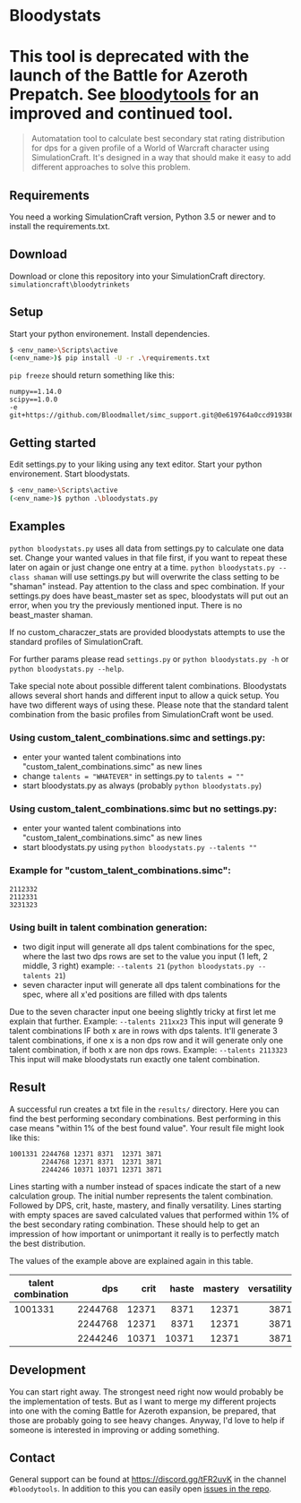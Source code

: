 Bloodystats
===========

# This tool is deprecated with the launch of the Battle for Azeroth Prepatch. See [bloodytools](https://github.com/Bloodmallet/bloodytools) for an improved and continued tool.

> Automatation tool to calculate best secondary stat rating distribution for dps for a given profile of a World of Warcraft character using SimulationCraft. It's designed in a way that should make it easy to add different approaches to solve this problem.

## Requirements
You need a working SimulationCraft version, Python 3.5 or newer and to install the requirements.txt.

## Download
Download or clone this repository into your SimulationCraft directory. `simulationcraft\bloodytrinkets`

## Setup
Start your python environement. Install dependencies.
```sh
$ <env_name>\Scripts\active
(<env_name>)$ pip install -U -r .\requirements.txt
```

`pip freeze` should return something like this:
```
numpy==1.14.0
scipy==1.0.0
-e git+https://github.com/Bloodmallet/simc_support.git@0e619764a0ccd919386ea50839460eb2f5c16e53#egg=simc_support
```

## Getting started
Edit settings.py to your liking using any text editor. Start your python environement. Start bloodystats.
```sh
$ <env_name>\Scripts\active
(<env_name>)$ python .\bloodystats.py
```

## Examples
`python bloodystats.py` uses all data from settings.py to calculate one data set. Change your wanted values in that file first, if you want to repeat these later on again or just change one entry at a time.
`python bloodystats.py --class shaman` will use settings.py but will overwrite the class setting to be "shaman" instead. Pay attention to the class and spec combination. If your settings.py does have beast_master set as spec, bloodystats will put out an error, when you try the previously mentioned input. There is no beast_master shaman.

If no custom_characzer_stats are provided bloodystats attempts to use the standard profiles of SimulationCraft.

For further params please read `settings.py` or `python bloodystats.py -h` or `python bloodystats.py --help`.

Take special note about possible different talent combinations. Bloodystats allows several short hands and different input to allow a quick setup. You have two different ways of using these. Please note that the standard talent combination from the basic profiles from SimulationCraft wont be used.

### Using custom_talent_combinations.simc and settings.py:
  - enter your wanted talent combinations into "custom_talent_combinations.simc" as new lines
  - change `talents = "WHATEVER"` in settings.py to `talents = ""`
  - start bloodystats.py as always (probably `python bloodystats.py`)

### Using custom_talent_combinations.simc but no settings.py:
  - enter your wanted talent combinations into "custom_talent_combinations.simc" as new lines
  - start bloodystats.py using `python bloodystats.py --talents ""`

### Example for "custom_talent_combinations.simc":
```
2112332
2112331
3231323
```

### Using built in talent combination generation:
  - two digit input will generate all dps talent combinations for the spec, where the last two dps rows are set to the value you input (1 left, 2 middle, 3 right) example: `--talents 21` (`python bloodystats.py --talents 21`)
  - seven character input will generate all dps talent combinations for the spec, where all x'ed positions are filled with dps talents

Due to the seven character input one beeing slightly tricky at first let me explain that further.
Example: `--talents 211xx23`
This input will generate 9 talent combinations IF both x are in rows with dps talents. It'll generate 3 talent combinations, if one x is a non dps row and it will generate only one talent combination, if both x are non dps rows.
Example: `--talents 2113323`
This input will make bloodystats run exactly one talent combination.

## Result
A successful run creates a txt file in the `results/` directory. Here you can find the best performing secondary combinations. Best performing in this case means "within 1% of the best found value". Your result file might look like this:
```
1001331 2244768 12371 8371  12371 3871
        2244768 12371 8371  12371 3871
        2244246 10371 10371 12371 3871
```
Lines starting with a number instead of spaces indicate the start of a new calculation group. The initial number represents the talent combination. Followed by DPS, crit, haste, mastery, and finally versatility. Lines starting with empty spaces are saved calculated values that performed within 1% of the best secondary rating combination. These should help to get an impression of how important or unimportant it really is to perfectly match the best distribution.

The values of the example above are explained again in this table.

| talent combination | dps | crit | haste | mastery | versatility |
| --- | ---: | ---: | ---: | ---: | ---: |
| 1001331 | 2244768 | 12371 | 8371 | 12371 | 3871 |
| | 2244768 | 12371 | 8371 | 12371 | 3871 |
| | 2244246 | 10371 | 10371 | 12371 | 3871 |

## Development
You can start right away. The strongest need right now would probably be the implementation of tests. But as I want to merge my different projects into one with the coming Battle for Azeroth expansion, be prepared, that those are probably going to see heavy changes. Anyway, I'd love to help if someone is interested in improving or adding something.

## Contact
General support can be found at https://discord.gg/tFR2uvK in the channel `#bloodytools`. In addition to this you can easily open [issues in the repo](https://github.com/Bloodmallet/bloodystats/issues).

